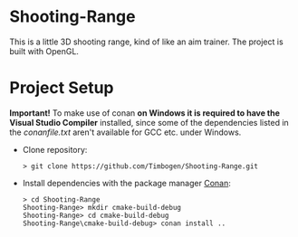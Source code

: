 # Shooting-Range
This is a little 3D shooting range, kind of like an aim trainer. The project is built with OpenGL.

# Project Setup
**Important!** To make use of conan **on Windows it is required to have the Visual Studio Compiler** installed, since
some of the dependencies listed in the *conanfile.txt* aren't available for GCC etc. under Windows.

* Clone repository:
  
  `> git clone https://github.com/Timbogen/Shooting-Range.git`


* Install dependencies with the package manager [Conan](https://conan.io/):
  ```
  > cd Shooting-Range
  Shooting-Range> mkdir cmake-build-debug
  Shooting-Range> cd cmake-build-debug
  Shooting-Range\cmake-build-debug> conan install ..
  ```